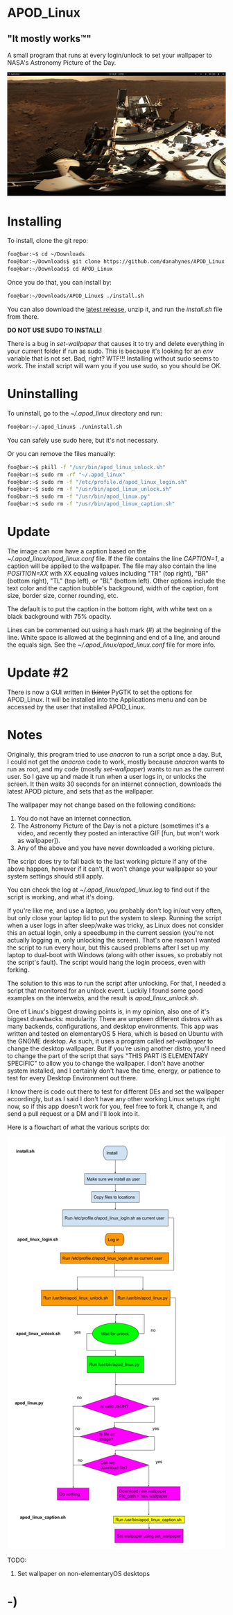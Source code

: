 <!----------------------------------------------------------------------------->
<!-- Filename: README.md                                       /          \  -->
<!-- Project : APOD_Linux                                     |     ()     | -->
<!-- Date    : 02/21/2019                                     |            | -->
<!-- Author  : Dana Hynes                                     |   \____/   | -->
<!-- License : WTFPLv2                                         \          /  -->
<!----------------------------------------------------------------------------->

# APOD_Linux
## "It mostly works™"

A small program that runs at every login/unlock to set your wallpaper to
NASA's Astronomy Picture of the Day.

![](screenshot.jpg)

# Installing

To install, clone the git repo:
```bash
foo@bar:~$ cd ~/Downloads
foo@bar:~/Downloads$ git clone https://github.com/danahynes/APOD_Linux
foo@bar:~/Downloads$ cd APOD_Linux
```

Once you do that, you can install by:
```bash
foo@bar:~/Downloads/APOD_Linux$ ./install.sh
```
You can also download the
[latest release](http://github.com/danahynes/APOD_Linux/releases/latest), unzip
it, and run the *install.sh* file from there.

**DO NOT USE SUDO TO INSTALL!**

There is a bug in *set-wallpaper* that causes it to try and delete everything in
your current folder if run as sudo. This is because it's looking for an *env*
variable that is not set. Bad, right? WTF!!! Installing without sudo
seems to work. The install script will warn you if you use sudo, so you should
be OK.

# Uninstalling

To uninstall, go to the *~/.apod_linux* directory and run:
```bash
foo@bar:~/.apod_linux$ ./uninstall.sh
```
You can safely use sudo here, but it's not necessary.

Or you can remove the files manually:
```bash
foo@bar:~$ pkill -f "/usr/bin/apod_linux_unlock.sh"
foo@bar:~$ sudo rm -rf "~/.apod_linux"
foo@bar:~$ sudo rm -f "/etc/profile.d/apod_linux_login.sh"
foo@bar:~$ sudo rm -f "/usr/bin/apod_linux_unlock.sh"
foo@bar:~$ sudo rm -f "/usr/bin/apod_linux.py"
foo@bar:~$ sudo rm -f "/usr/bin/apod_linux_caption.sh"
```

# Update

The image can now have a caption based on the
*~/.apod_linux/apod_linux.conf* file.
If the file contains the line *CAPTION=1*, a caption will be applied to the
wallpaper. The file may also contain the line *POSITION=XX* with XX equaling
values including "TR" (top right), "BR" (bottom right), "TL" (top left), or "BL"
(bottom left). Other options include the text color and the caption bubble's
background, width of the caption, font size, border size, corner rounding, etc.

The default is to put the caption in the bottom right, with white text on a
black background with 75% opacity.

Lines can be commented out using a hash mark (#) at the beginning of the line.
White space is allowed at the beginning and end of a line, and around the equals
sign. See the *~/.apod_linux/apod_linux.conf* file for more info.

# Update #2
There is now a GUI written in ~~tkinter~~ PyGTK to set the options for APOD_Linux. It will be installed into the Applications menu and can be accessed
by the user that installed APOD_Linux.

# Notes

Originally, this program tried to use *anacron* to run a script once a day. But,
I could not get the *anacron* code to work, mostly because *anacron* wants to
run as root, and  my code (mostly *set-wallpaper*) wants to run as the current
user. So I gave up and made it run when a user logs in, or unlocks the screen.
It then waits 30 seconds for an internet connection, downloads the latest APOD
picture, and sets that as the wallpaper.

The wallpaper may not change based on the following conditions:
1. You do not have an internet connection.
2. The Astronomy Picture of the Day is not a picture (sometimes it's a video,
and recently they posted an interactive GIF [fun, but won't work as wallpaper]).
3. Any of the above and you have never downloaded a working picture.

The script does try to fall back to the last working picture if any of the above
happen, however if it can't, it won't change your wallpaper so your system
settings should still apply.

You can check the log at *~/.apod_linux/apod_linux.log* to find out if
the script is working, and what it's doing.

If you're like me, and use a laptop, you probably don't log in/out very often,
but only close your laptop lid to put the system to sleep. Running the script
when a user logs in after sleep/wake was tricky, as Linux does not consider this
an actual login, only a speedbump in the current session (you're not actually
logging in, only unlocking the screen). That's one reason I wanted the script to
run every hour, but this caused problems after I set up my laptop to dual-boot
with Windows (along with other issues, so probably not the script's fault). The
script would hang the login process, even with forking.

The solution to this was to run the script after unlocking. For that, I
needed a script that monitored for an unlock event. Luckily I found some good
examples on the interwebs, and the result is *apod_linux_unlock.sh*.

One of Linux's biggest drawing points is, in my opinion, also one of it's
biggest drawbacks: modularity. There are umpteen different distros with as many
backends, configurations, and desktop environments. This app was written and
tested on elementaryOS 5 Hera, which is based on Ubuntu with the GNOME desktop.
As such, it uses a program called *set-wallpaper* to change the desktop
wallpaper. But if you're using another distro, you'll need to change the part of
the script that says "THIS PART IS ELEMENTARY SPECIFIC" to allow you to change
the wallpaper. I don't have another system installed, and I certainly don't have
the time, energy, or patience to test for every Desktop Environment out there.

I know there is code out there to test for different DEs and set the wallpaper
accordingly, but as I said I don't have any other working Linux setups right
now, so if this app doesn't work for you, feel free to fork it, change it, and
send a pull request or a DM and I'll look into it.

Here is a flowchart of what the various scripts do:

![](apod_linux_flow.jpg)

TODO:

1. Set wallpaper on non-elementaryOS desktops

# -)
